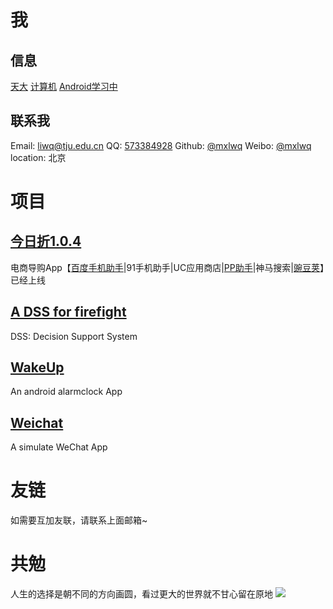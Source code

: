 # 我
## 信息
<a href="http://www.tju.edu.cn/">天大</a>
<a href="http://cs.tju.edu.cn/">计算机</a>
<a href="http://liwenquan.top/2016/04/04/AndroidStudyResource/">Android学习中</a>

## 联系我

Email: <a href="mailto:liwq@tju.edu.cn">liwq@tju.edu.cn</a>
QQ: <a href="tencent://AddContact/?fromId=45&fromSubId=1&subcmd=all&uin=573384928&website=www.oicqzone.com">573384928</a>
Github: <a href="https://github.com/mxlwq">@mxlwq</a>
Weibo: <a href="http://weibo.com/5746326578">@mxlwq</a>
location: 北京

# 项目

<!--## <a href="http://www.lenovomm.com/appdown/pad/20830644-2">电视家随身版1.3.1</a>
视频直播应用-->
## <a href="https://fir.im/discou">今日折1.0.4</a>
电商导购App【<a href="http://shouji.baidu.com/software/10927934.html">百度手机助手</a>|91手机助手|UC应用商店|<a href="http://www.25pp.com/android/detail_7584562/">PP助手</a>|神马搜索|<a href="http://www.wandoujia.com/apps/top.liwenquan.discount">豌豆荚</a>】已经上线
## <a href="https://github.com/MXlwq/FireFight">A DSS for firefight</a>
DSS: Decision Support System
## <a href="https://github.com/MXlwq/AlarmClock">WakeUp</a>
An android alarmclock App
## <a href="https://github.com/MXlwq/Weichat">Weichat</a>
A simulate WeChat App 
# 友链

如需要互加友联，请联系上面邮箱~

# 共勉

人生的选择是朝不同的方向画圆，看过更大的世界就不甘心留在原地
![](http://7xruee.com1.z0.glb.clouddn.com/life.png)